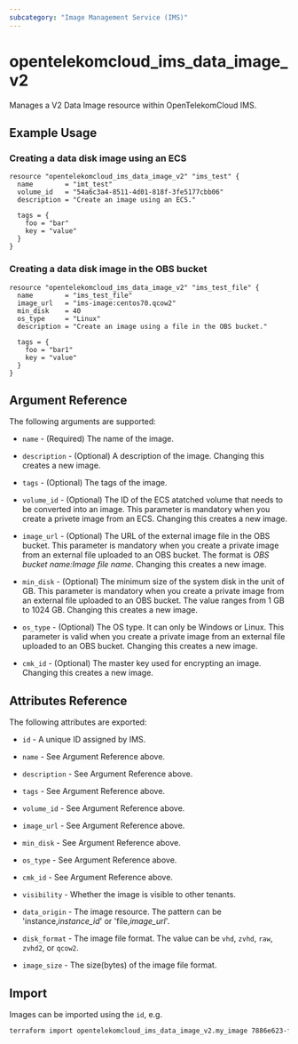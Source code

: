 ```yaml
---
subcategory: "Image Management Service (IMS)"
---
```


# opentelekomcloud_ims_data_image_v2

Manages a V2 Data Image resource within OpenTelekomCloud IMS.

## Example Usage

###  Creating a data disk image using an ECS

```hcl
resource "opentelekomcloud_ims_data_image_v2" "ims_test" {
  name        = "imt_test"
  volume_id   = "54a6c3a4-8511-4d01-818f-3fe5177cbb06"
  description = "Create an image using an ECS."
  
  tags = {
    foo = "bar"
    key = "value"
  }
}
```

###  Creating a data disk image in the OBS bucket

```hcl
resource "opentelekomcloud_ims_data_image_v2" "ims_test_file" {
  name        = "ims_test_file"
  image_url   = "ims-image:centos70.qcow2"
  min_disk    = 40
  os_type     = "Linux"
  description = "Create an image using a file in the OBS bucket."
  
  tags = {
    foo = "bar1"
    key = "value"
  }
}
```

## Argument Reference

The following arguments are supported:

* `name` - (Required) The name of the image.

* `description` - (Optional) A description of the image. Changing this creates a new image.

* `tags` - (Optional) The tags of the image.

* `volume_id` - (Optional) The ID of the ECS atatched volume that needs to be converted into an image.
  This parameter is mandatory when you create a privete image from an ECS.
  Changing this creates a new image.

* `image_url` - (Optional) The URL of the external image file in the OBS bucket.
  This parameter is mandatory when you create a private image from an external file
  uploaded to an OBS bucket. The format is *OBS bucket name:Image file name*.
  Changing this creates a new image.

* `min_disk` - (Optional) The minimum size of the system disk in the unit of GB.
  This parameter is mandatory when you create a private image from an external file
  uploaded to an OBS bucket. The value ranges from 1 GB to 1024 GB.
  Changing this creates a new image.

* `os_type` - (Optional) The OS type. It can only be Windows or Linux.
  This parameter is valid when you create a private image from an external file
  uploaded to an OBS bucket. Changing this creates a new image.

* `cmk_id` - (Optional) The master key used for encrypting an image.
  Changing this creates a new image.


## Attributes Reference

The following attributes are exported:

* `id` - A unique ID assigned by IMS.

* `name` - See Argument Reference above.

* `description` - See Argument Reference above.

* `tags` - See Argument Reference above.

* `volume_id` - See Argument Reference above.

* `image_url` - See Argument Reference above.

* `min_disk` - See Argument Reference above.

* `os_type` - See Argument Reference above.

* `cmk_id` - See Argument Reference above.

* `visibility` - Whether the image is visible to other tenants.

* `data_origin` - The image resource. The pattern can be 'instance,*instance_id*' or 'file,*image_url*'.

* `disk_format` - The image file format. The value can be `vhd`, `zvhd`, `raw`, `zvhd2`, or `qcow2`.

* `image_size` - The size(bytes) of the image file format.

## Import

Images can be imported using the `id`, e.g.

```sh
terraform import opentelekomcloud_ims_data_image_v2.my_image 7886e623-f1b3-473e-b882-67ba1c35887f
```
